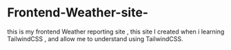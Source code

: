 # Frontend-Weather-site-
this is my frontend Weather reporting site , 
this site I created when i learning TailwindCSS , and allow me to understand 
using TailwindCSS. 
